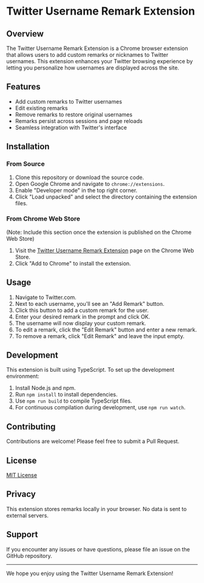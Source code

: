 # Twitter Username Remark Extension

## Overview

The Twitter Username Remark Extension is a Chrome browser extension that allows users to add custom remarks or nicknames to Twitter usernames. This extension enhances your Twitter browsing experience by letting you personalize how usernames are displayed across the site.

## Features

- Add custom remarks to Twitter usernames
- Edit existing remarks
- Remove remarks to restore original usernames
- Remarks persist across sessions and page reloads
- Seamless integration with Twitter's interface

## Installation

### From Source

1. Clone this repository or download the source code.
2. Open Google Chrome and navigate to `chrome://extensions`.
3. Enable "Developer mode" in the top right corner.
4. Click "Load unpacked" and select the directory containing the extension files.

### From Chrome Web Store

(Note: Include this section once the extension is published on the Chrome Web Store)

1. Visit the [Twitter Username Remark Extension](chrome-web-store-link-here) page on the Chrome Web Store.
2. Click "Add to Chrome" to install the extension.

## Usage

1. Navigate to Twitter.com.
2. Next to each username, you'll see an "Add Remark" button.
3. Click this button to add a custom remark for the user.
4. Enter your desired remark in the prompt and click OK.
5. The username will now display your custom remark.
6. To edit a remark, click the "Edit Remark" button and enter a new remark.
7. To remove a remark, click "Edit Remark" and leave the input empty.

## Development

This extension is built using TypeScript. To set up the development environment:

1. Install Node.js and npm.
2. Run `npm install` to install dependencies.
3. Use `npm run build` to compile TypeScript files.
4. For continuous compilation during development, use `npm run watch`.

## Contributing

Contributions are welcome! Please feel free to submit a Pull Request.

## License

[MIT License](LICENSE)

## Privacy

This extension stores remarks locally in your browser. No data is sent to external servers.

## Support

If you encounter any issues or have questions, please file an issue on the GitHub repository.

---

We hope you enjoy using the Twitter Username Remark Extension!
